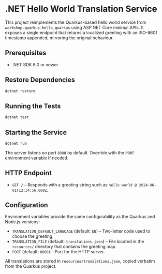 # .NET Hello World Translation Service

This project reimplements the Quarkus-based hello world service from `workshop-quarkus-hello_quarkus` using ASP.NET Core minimal APIs. It exposes a single endpoint that returns a localized greeting with an ISO-8601 timestamp appended, mirroring the original behaviour.

## Prerequisites
- .NET SDK 8.0 or newer

## Restore Dependencies
```bash
dotnet restore
```

## Running the Tests
```bash
dotnet test
```

## Starting the Service
```bash
dotnet run
```
The server listens on port `8080` by default. Override with the `PORT` environment variable if needed.

## HTTP Endpoint
- `GET /` – Responds with a greeting string such as `hello world @ 2024-06-01T12:34:56.000Z`.

## Configuration
Environment variables provide the same configurability as the Quarkus and Node.js versions:
- `TRANSLATION_DEFAULT_LANGUAGE` (default: `EN`) – Two-letter code used to choose the greeting.
- `TRANSLATION_FILE` (default: `translations.json`) – File located in the `resources/` directory that contains the greeting map.
- `PORT` (default: `8080`) – Port for the HTTP server.

All translations are stored in `resources/translations.json`, copied verbatim from the Quarkus project.
